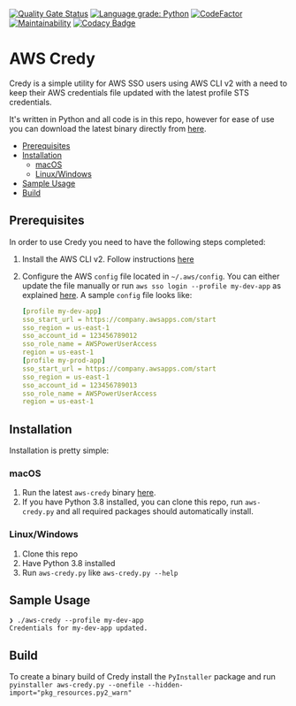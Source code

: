 [![Quality Gate Status](https://sonarcloud.io/api/project_badges/measure?project=alanwill_aws-credy&metric=alert_status)](https://sonarcloud.io/dashboard?id=alanwill_aws-credy) [![Language grade: Python](https://img.shields.io/lgtm/grade/python/g/alanwill/aws-credy.svg?logo=lgtm&logoWidth=18)](https://lgtm.com/projects/g/alanwill/aws-credy/context:python) [![CodeFactor](https://www.codefactor.io/repository/github/alanwill/aws-credy/badge)](https://www.codefactor.io/repository/github/alanwill/aws-credy) [![Maintainability](https://api.codeclimate.com/v1/badges/16a604124c7c9dc8a9f3/maintainability)](https://codeclimate.com/github/alanwill/aws-credy/maintainability) [![Codacy Badge](https://app.codacy.com/project/badge/Grade/f178406375ff4d2abf7a616c6d020d7b)](https://www.codacy.com/manual/alanwill/aws-credy?utm_source=github.com&utm_medium=referral&utm_content=alanwill/aws-credy&utm_campaign=Badge_Grade)

# AWS Credy <!-- omit in toc -->

Credy is a simple utility for AWS SSO users using AWS CLI v2 with a need to keep their AWS credentials file updated with the latest profile STS credentials.

It's written in Python and all code is in this repo, however for ease of use you can download the latest binary directly from [here](https://github.com/alanwill/aws-credy/releases/latest).

- [Prerequisites](#prerequisites)
- [Installation](#installation)
  - [macOS](#macos)
  - [Linux/Windows](#linuxwindows)
- [Sample Usage](#sample-usage)
- [Build](#build)

## Prerequisites

In order to use Credy you need to have the following steps completed:

1. Install the AWS CLI v2. Follow instructions [here](https://docs.aws.amazon.com/cli/latest/userguide/install-cliv2.html)
2. Configure the AWS `config` file located in `~/.aws/config`. You can either update the file manually or run `aws sso login --profile my-dev-app` as explained [here](https://docs.aws.amazon.com/cli/latest/userguide/cli-configure-sso.html#sso-using-profile). A sample `config` file looks like:

   ```yaml
   [profile my-dev-app]
   sso_start_url = https://company.awsapps.com/start
   sso_region = us-east-1
   sso_account_id = 123456789012
   sso_role_name = AWSPowerUserAccess
   region = us-east-1
   [profile my-prod-app]
   sso_start_url = https://company.awsapps.com/start
   sso_region = us-east-1
   sso_account_id = 123456789013
   sso_role_name = AWSPowerUserAccess
   region = us-east-1
   ```

## Installation

Installation is pretty simple:

### macOS

1. Run the latest `aws-credy` binary [here](https://github.com/alanwill/aws-credy/releases/latest).
2. If you have Python 3.8 installed, you can clone this repo, run `aws-credy.py` and all required packages should automatically install.

### Linux/Windows

1. Clone this repo
2. Have Python 3.8 installed
3. Run `aws-credy.py` like `aws-credy.py --help`

## Sample Usage

```shell
❯ ./aws-credy --profile my-dev-app
Credentials for my-dev-app updated.
```

## Build

To create a binary build of Credy install the `PyInstaller` package and run `pyinstaller aws-credy.py --onefile --hidden-import="pkg_resources.py2_warn"`
